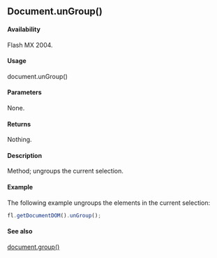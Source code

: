 ## Document.unGroup()

#### Availability

Flash MX 2004.

#### Usage

document.unGroup()

#### Parameters

None.

#### Returns

Nothing.

#### Description

Method; ungroups the current selection.

#### Example

The following example ungroups the elements in the current selection:

```javascript
fl.getDocumentDOM().unGroup();

```

#### See also

[document.group()](../Document_object/docume90.md)
